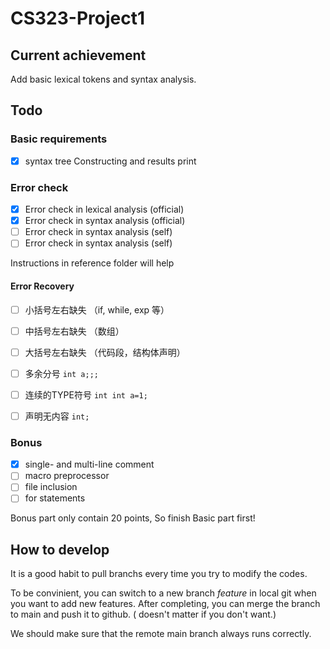 # CS323-Project1

## Current achievement

Add basic lexical tokens and syntax analysis.

## Todo

### Basic requirements

- [x] syntax tree Constructing and results print

### Error check

- [x] Error check in lexical analysis (official)
- [x] Error check in syntax analysis (official)
- [ ] Error check in syntax analysis (self)
- [ ] Error check in syntax analysis (self)

Instructions in reference folder will help

#### Error Recovery

- [ ] 小括号左右缺失 （if, while, exp 等）
- [ ] 中括号左右缺失 （数组）
- [ ] 大括号左右缺失 （代码段，结构体声明）
- [ ] 多余分号 `int a;;;`
- [ ] 连续的TYPE符号 `int int a=1;`
- [ ] 声明无内容 `int;`


### Bonus

- [x]  single- and multi-line comment
- [ ]  macro preprocessor
- [ ]  file inclusion
- [ ]  for statements

Bonus part only contain 20 points, So finish Basic part first!

## How to develop

It is a good habit to pull branchs every time you try to modify the codes.

To be convinient, you can switch to a new branch *feature* in local git when you want to add new features. 
After completing, you can merge the branch to main and push it to github. \( doesn't matter if you don't want.\)

We should make sure that the remote main branch always runs correctly.
